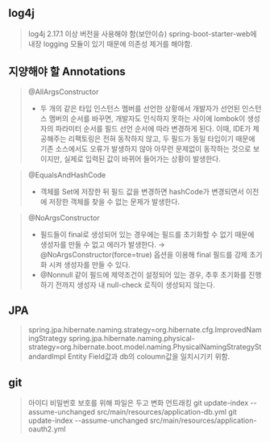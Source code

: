 ## log4j
> log4j 2.17.1 이상 버전을 사용해야 함(보안이슈)
> spring-boot-starter-web에 내장 logging 모듈이 있기 때문에 의존성 제거를 해야함.

## 지양해야 할 Annotations
> @AllArgsConstructor
> * 두 개의 같은 타입 인스턴스 멤버를 선언한 상황에서 개발자가 선언된 인스턴스 멤버의 순서를 바꾸면, 개발자도 인식하지 못하는 사이에 lombok이 생성자의 파라미터 순서를 필드 선언 순서에 따라 변경하게 된다. 이때, IDE가 제공해주는 리팩토링은 전혀 동작하지 않고, 두 필드가 동일 타입이기 때문에 기존 소스에서도 오류가 발생하지 않아 아무런 문제없이 동작하는 것으로 보이지만, 실제로 입력된 값이 바뀌어 들어가는 상황이 발생한다.

> @EqualsAndHashCode
> 
> * 객체를 Set에 저장한 뒤 필드 값을 변경하면 hashCode가 변경되면서 이전에 저장한 객체를 찾을 수 없는 문제가 발생한다.

> @NoArgsConstructor
> 
> * 필드들이 final로 생성되어 있는 경우에는 필드를 초기화할 수 없기 때문에 생성자를 만들 수 없고 에러가 발생한다. → @NoArgsConstructor(force=true) 옵션을 이용해 final 필드를 강제 초기화 시켜 생성자를 만들 수 있다.
> * @Nonnull 같이 필드에 제약조건이 설정되어 있는 경우, 추후 초기화를 진행하기 전까지 생성자 내 null-check 로직이 생성되지 않는다.

## JPA
> spring.jpa.hibernate.naming.strategy=org.hibernate.cfg.ImprovedNamingStrategy
> spring.jpa.hibernate.naming.physical-strategy=org.hibernate.boot.model.naming.PhysicalNamingStrategyStandardImpl
> Entity Field값과 db의 coloumn값을 일치시기키 위함.

## git
> 아이디 비밀번호 보호를 위해 파일은 두고 변화 언트래킹
> git update-index --assume-unchanged src/main/resources/application-db.yml
> git update-index --assume-unchanged src/main/resources/application-oauth2.yml
